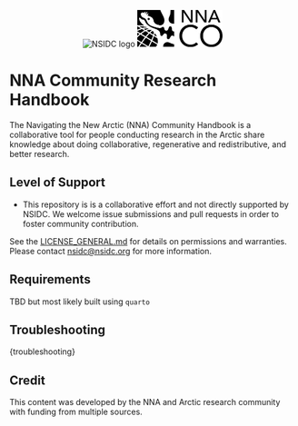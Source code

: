 
<p align="center">
  <img alt="NSIDC logo" src="https://nsidc.org/themes/custom/nsidc/logo.svg" width="150" />
  <img alt="NNA-CO Seal Logo" src="images/nna_co_seal_logo.png" width="150" />
</p>


# NNA Community Research Handbook

The Navigating the New Arctic (NNA) Community Handbook is a collaborative tool for people conducting research in the Arctic share knowledge about doing collaborative, regenerative and redistributive, and better research.


## Level of Support

* This repository is is a collaborative effort and not directly supported by NSIDC.  We welcome issue submissions and
  pull requests in order to foster community contribution.

See the [LICENSE_GENERAL.md](LICENSE_GENERAL.md) for details on permissions and warranties. Please contact
nsidc@nsidc.org for more information.


## Requirements

TBD but most likely built using `quarto`


## Troubleshooting

{troubleshooting}


## Credit

This content was developed by the NNA and Arctic research community with funding from
multiple sources.
